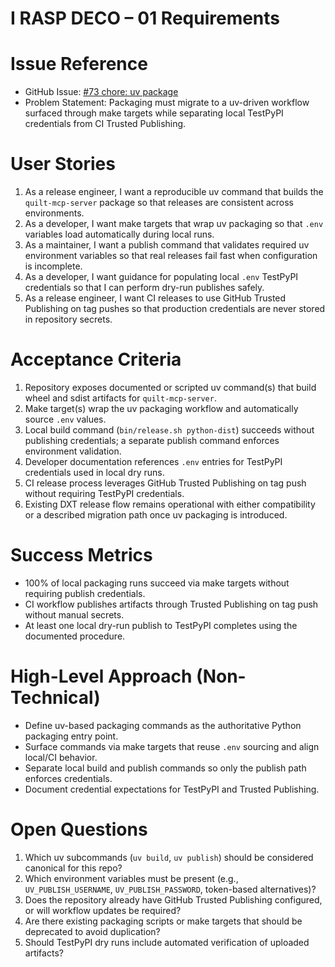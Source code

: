 <!-- markdownlint-disable MD013 MD025 -->
# I RASP DECO – 01 Requirements

# Issue Reference

- GitHub Issue: [#73 chore: uv package](https://github.com/quiltdata/quilt-mcp-server/issues/73)
- Problem Statement: Packaging must migrate to a uv-driven workflow surfaced through make targets while separating local TestPyPI credentials from CI Trusted Publishing.

# User Stories

1. As a release engineer, I want a reproducible uv command that builds the `quilt-mcp-server` package so that releases are consistent across environments.
2. As a developer, I want make targets that wrap uv packaging so that `.env` variables load automatically during local runs.
3. As a maintainer, I want a publish command that validates required uv environment variables so that real releases fail fast when configuration is incomplete.
4. As a developer, I want guidance for populating local `.env` TestPyPI credentials so that I can perform dry-run publishes safely.
5. As a release engineer, I want CI releases to use GitHub Trusted Publishing on tag pushes so that production credentials are never stored in repository secrets.

# Acceptance Criteria

1. Repository exposes documented or scripted uv command(s) that build wheel and sdist artifacts for `quilt-mcp-server`.
2. Make target(s) wrap the uv packaging workflow and automatically source `.env` values.
3. Local build command (`bin/release.sh python-dist`) succeeds without publishing credentials; a separate publish command enforces environment validation.
4. Developer documentation references `.env` entries for TestPyPI credentials used in local dry runs.
5. CI release process leverages GitHub Trusted Publishing on tag push without requiring TestPyPI credentials.
6. Existing DXT release flow remains operational with either compatibility or a described migration path once uv packaging is introduced.

# Success Metrics

- 100% of local packaging runs succeed via make targets without requiring publish credentials.
- CI workflow publishes artifacts through Trusted Publishing on tag push without manual secrets.
- At least one local dry-run publish to TestPyPI completes using the documented procedure.

# High-Level Approach (Non-Technical)

- Define uv-based packaging commands as the authoritative Python packaging entry point.
- Surface commands via make targets that reuse `.env` sourcing and align local/CI behavior.
- Separate local build and publish commands so only the publish path enforces credentials.
- Document credential expectations for TestPyPI and Trusted Publishing.

# Open Questions

1. Which uv subcommands (`uv build`, `uv publish`) should be considered canonical for this repo?
2. Which environment variables must be present (e.g., `UV_PUBLISH_USERNAME`, `UV_PUBLISH_PASSWORD`, token-based alternatives)?
3. Does the repository already have GitHub Trusted Publishing configured, or will workflow updates be required?
4. Are there existing packaging scripts or make targets that should be deprecated to avoid duplication?
5. Should TestPyPI dry runs include automated verification of uploaded artifacts?
